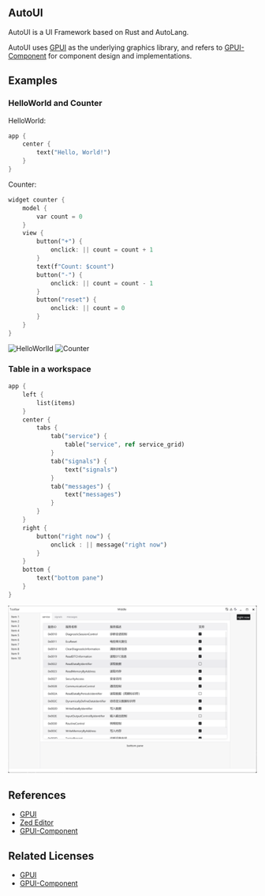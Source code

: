 ## AutoUI

AutoUI is a UI Framework based on Rust and AutoLang.

AutoUI uses [GPUI](https://www.gpui.rs/) as the underlying graphics library,
and refers to [GPUI-Component](https://github.com/longbridgeapp/gpui-component) for component design and implementations.


## Examples

### HelloWorld and Counter

HelloWorld:

```rust
app {
    center {
        text("Hello, World!")
    }
}
```

Counter:

```rust
widget counter {
    model {
        var count = 0
    }
    view {
        button("+") {
            onclick: || count = count + 1
        }
        text(f"Count: $count")
        button("-") {
            onclick: || count = count - 1
        }
        button("reset") {
            onclick: || count = 0
        }
    }
}
```

<p float="left">
    <img src="https://foruda.gitee.com/images/1730020919636079815/3c8f4d9e_142056.png" alt="HelloWorlld" width="300"/>
    <img src="https://foruda.gitee.com/images/1730021021429704035/4625e3ce_142056.png" alt="Counter" width="300"/>
</p>

### Table in a workspace

```rust
app {
    left {
        list(items)
    }
    center {
        tabs {
            tab("service") {
                table("service", ref service_grid)
            }
            tab("signals") {
                text("signals")
            }
            tab("messages") {
                text("messages")
            }
        }
    }
    right {
        button("right now") {
            onclick : || message("right now")
        }
    }
    bottom {
        text("bottom pane")
    }
}
```

![Tables](./assets/table.png)

## References

- [GPUI](https://gpui.rs)
- [Zed Editor](https://zed.dev/)
- [GPUI-Component](https://github.com/longbridgeapp/gpui-component)

## Related Licenses

- [GPUI](references/LICENSE_GPUI)
- [GPUI-Component](references/LICENSE_GPUI-Component)

